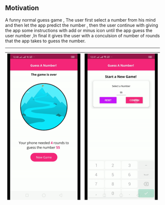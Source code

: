 ## Motivation
A funny normal guess game , The user first select a number from his mind and then let the app predict the number , then the user continue with giving the app some instructions with add or minus icon until the app guess the user number ,In final it gives the user with a conculsion of number of rounds that the app takes to guess the number.

---------------

| [![](https://raw.githubusercontent.com/Nader-mech/Guess-Game/master/demo/GuessApp.gif)]()  | [![](https://raw.githubusercontent.com/Nader-mech/Guess-Game/master/demo/GuessApp2.gif)]()
|:---:|:---:|

